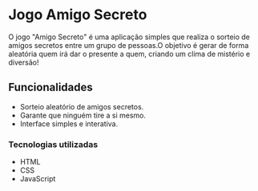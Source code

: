 # Jogo Amigo Secreto

O jogo "Amigo Secreto" é uma aplicação simples que realiza o sorteio de amigos secretos entre um grupo de pessoas.O objetivo é gerar de forma aleatória quem irá dar o presente a quem, criando um clima de mistério e diversão!

## Funcionalidades

- Sorteio aleatório de amigos secretos.
- Garante que ninguém tire a si mesmo.
- Interface simples e interativa.

### Tecnologias utilizadas
- HTML
- CSS
- JavaScript
